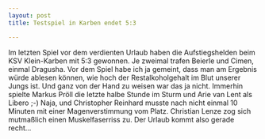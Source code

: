 ```yaml
---
layout: post
title: Testspiel in Karben endet 5:3

---
```


Im letzten Spiel vor dem verdienten Urlaub haben die Aufstiegshelden beim KSV Klein-Karben mit 5:3 gewonnen. Je zweimal trafen Beierle und Cimen, einmal Dragusha. Vor dem Spiel habe ich ja gemeint, dass man am Ergebnis würde ablesen können, wie hoch der Restalkoholgehalt im Blut unserer Jungs ist. Und ganz von der Hand zu weisen war das ja nicht. Immerhin spielte Markus Pröll die letzte halbe Stunde im Sturm und Arie van Lent als Libero ;-) Naja, und Christopher Reinhard musste nach nicht einmal 10 Minuten mit einer Magenverstimmung vom Platz. Christian Lenze zog sich mutmaßlich einen Muskelfaserriss zu. Der Urlaub kommt also gerade recht...


